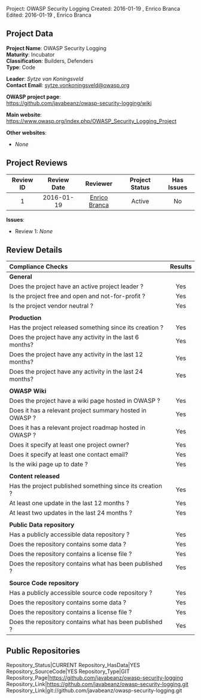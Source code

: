 Project:     OWASP Security Logging
Created:     2016-01-19 , Enrico Branca  
Edited:      2016-01-19 , Enrico Branca  


[//]: # (BE SURE THERE ARE NO EMPTY LINES BEFORE 'Project')  
[//]: # (end each line of the metadata with TWO spaces before the newline)  
[//]: # (insert TWO blank lines after the metadata)  
[//]: # (<ADD YOUR TEXT STARTING FROM HERE>)  


## Project Data  

**Project Name**: OWASP Security Logging  
**Maturity**: Incubator  
**Classification**: Builders, Defenders  
**Type**: Code  

**Leader**: *Sytze van Koningsveld*  
**Contact Email**: <sytze.vonkoningsveld@owasp.org>  


**OWASP project page**:  
<https://github.com/javabeanz/owasp-security-logging/wiki>

**Main website**:  
<https://www.owasp.org/index.php/OWASP_Security_Logging_Project>

**Other websites**:  
- *None*

## Project Reviews  

| **Review ID** |   **Review Date**   |  **Reviewer**              |  **Project Status** |  **Has Issues**  |  
|:-------------:|:-------------------:|:--------------------------:|:-------------------:|:----------------:|  
| 1             | 2016-01-19          | [Enrico Branca][001]       |    Active           |     No           |  

[001]: ../lists/reviewers#enrico_branca

**Issues**:
- Review 1:  *None*


## Review Details  

|     **Compliance Checks**                                   |    **Results**     |
|:------------------------------------------------------------|:------------------:|
|     **General**                                             |                    |
| Does the project have an active project leader ?            |      Yes           |
| Is the project free and open and not-for-profit ?           |      Yes           |
| Is the project vendor neutral ?                             |      Yes           |
|                                                             |                    |
|     **Production**                                          |                    |
| Has the project released something since its creation ?     |      Yes           |
| Does the project have any activity in the last 6 months?    |      Yes           |
| Does the project have any activity in the last 12 months?   |      Yes           |
| Does the project have any activity in the last 24 months?   |      Yes           |
|                                                             |                    |
|     **OWASP Wiki**                                          |                    |
| Does the project have a wiki page hosted in OWASP ?         |      Yes           |
| Does it has a relevant project summary hosted in OWASP ?    |      Yes           |
| Does it has a relevant project roadmap hosted in OWASP ?    |      Yes           |
| Does it specify at least one project owner?                 |      Yes           |
| Does it specify at least one contact email?                 |      Yes           |
| Is the wiki page up to date ?                               |      Yes           |
|                                                             |                    |
|     **Content released**                                    |                    |
| Has the project published something since its creation ?    |      Yes           |
| At least one update in the last 12 months ?                 |      Yes           |
| At least two updates in the last 24 months ?                |      Yes           |
|                                                             |                    |
|     **Public Data repository**                              |                    |
| Has a publicly accessible data repository ?                 |      Yes           |
| Does the repository contains some data ?                    |      Yes           |
| Does the repository contains a license file ?               |      Yes           |
| Does the repository contains what has been published ?      |      Yes           |
|                                                             |                    |
|     **Source Code repository**                              |                    |
| Has a publicly accessible source code repository ?          |      Yes           |
| Does the repository contains some data ?                    |      Yes           |
| Does the repository contains a license file ?               |      Yes           |
| Does the repository contains what has been published ?      |      Yes           |



## Public Repositories  

Repository_Status|CURRENT
Repository_HasData|YES
Repository_SourceCode|YES
Repository_Type|GIT
Repository_Page|<https://github.com/javabeanz/owasp-security-logging>
Repository_Link|<https://github.com/javabeanz/owasp-security-logging.git>
Repository_Link|git://github.com/javabeanz/owasp-security-logging.git


[//]: # (<STOP HERE - do not write anything after this point !!! >)
